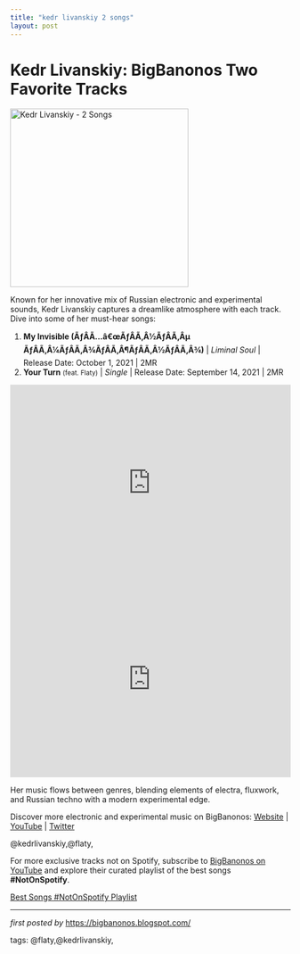 ```yaml
---
title: "kedr livanskiy 2 songs"
layout: post
---
```

<h1>Kedr Livanskiy: BigBanonos Two Favorite Tracks</h1>
<div class="separator"><a href="https://images-prod.dazeddigital.com/480/azure/dazed-prod/1340/7/1347424.jpg" ><img alt="Kedr Livanskiy - 2 Songs" border="0" height="320" data-original-height="725" data-original-width="480" src="https://images-prod.dazeddigital.com/480/azure/dazed-prod/1340/7/1347424.jpg"/></a></div> <p>Known for her innovative mix of Russian electronic and experimental sounds, Kedr Livanskiy captures a dreamlike atmosphere with each track. Dive into some of her must-hear songs:</p> <ol> <li><strong>My Invisible (ÃƒÂÃ…â€œÃƒÂÃ‚Â½ÃƒÂÃ‚Âµ ÃƒÂÃ‚Â¼ÃƒÂÃ‚Â¾ÃƒÂÃ‚Â¶ÃƒÂÃ‚Â½ÃƒÂÃ‚Â¾)</strong> | <em>Liminal Soul</em> | Release Date: October 1, 2021 | 2MR</li> <li><strong>Your Turn</strong> <small>(feat. Flaty)</small> | <em>Single</em> | Release Date: September 14, 2021 | 2MR</li>
</ol> <div> <iframe allow="autoplay; clipboard-write; encrypted-media; fullscreen; picture-in-picture" allowfullscreen="" frameborder="0" height="352" loading="lazy" src="https://open.spotify.com/embed/playlist/5iUM2ehxY5mNOXzJ4eKYHw?utm_source=generator" width="100%"></iframe> <iframe allow="autoplay; clipboard-write; encrypted-media; fullscreen; picture-in-picture" allowfullscreen="" frameborder="0" height="352" loading="lazy" src="https://open.spotify.com/embed/playlist/5LQ55DMsh2dYmbKgb29zw4?utm_source=generator" width="100%"></iframe>
</div> <p>Her music flows between genres, blending elements of electra, fluxwork, and Russian techno with a modern experimental edge.</p> <div> <p>Discover more electronic and experimental music on BigBanonos: <a href="https://bigbanonos.blogspot.com/">Website</a> | <a href="https://www.youtube.com/@BigBanonos">YouTube</a> | <a href="https://x.com/bigbanonos">Twitter</a></p>
</div> <!--Tags-->
<p>@kedrlivanskiy,@flaty,</p>


<!--Subscribe and Playlist Links-->
<div>
    <p>For more exclusive tracks not on Spotify, subscribe to <a href="https://www.youtube.com/@BigBanonos" target="_blank">BigBanonos on YouTube</a> and explore their curated playlist of the best songs <strong>#NotOnSpotify</strong>.</p>
    <p><a href="https://www.youtube.com/playlist?list=PLtuNtuTatqI0kFahUCbtbfenC_ET5O_tr" target="_blank">Best Songs #NotOnSpotify Playlist<br /></a></p></div>

<hr />

<p><em>first posted by</em> <a href="https://bigbanonos.blogspot.com/" rel="noopener" target="_new">https://bigbanonos.blogspot.com/</a></p>

<p>tags: @flaty,@kedrlivanskiy,</p>
